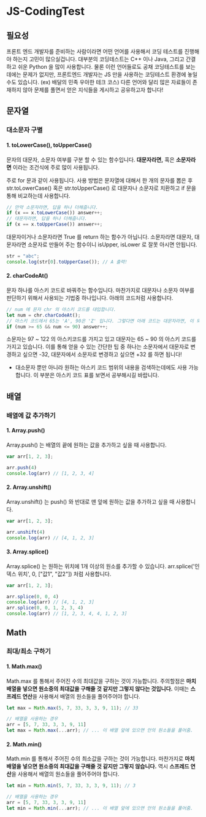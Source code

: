 # JS-CodingTest

## 필요성

프론트 엔드 개발자를 준비하는 사람이라면 어떤 언어를 사용해서 코딩 테스트를 진행해야 하는지 고민이 많으실겁니다. 대부분의 코딩테스트는 C++ 이나 Java, 그리고 간결하고 쉬운 Python 을 많이 사용합니다. 물론 이런 언어들로도 공채 코딩테스트를 보는데에는 문제가 없지만, 프론트엔드 개발자는 JS 만을 사용하는 코딩테스트 환경에 놓일 수도 있습니다. (ex) 배달의 민족 우아한 테크 코스) 다른 언어와 달리 많은 자료들이 존재하지 않아 문제를 풀면서 얻은 지식들을 게시하고 공유하고자 합니다!

## 문자열

### 대소문자 구별
#### 1. toLowerCase(), toUpperCase()

문자의 대문자, 소문자 여부를 구분 할 수 있는 함수입니다. **대문자라면,** 혹은 **소문자라면** 이라는 조건식에 주로 많이 사용됩니다.

주로 for 문과 같이 사용됩니다. 사용 방법은 문자열에 대해서 한 개의 문자를 뽑은 후 str.toLowerCase() 혹은 str.toUpperCase() 로 대문자나 소문자로 치환하고 if 문을 통해 비교하는데 사용합니다.

```javascript
// 만약 소문자라면, 답을 하나 더해줍니다.
if (x == x.toLowerCase()) answer++;
// 대문자라면, 답을 하나 더해줍니다.
if (x == x.toUpperCase()) answer++;
```

대문자이거나 소문자라면 True 를 return 하는 함수가 아닙니다. 소문자라면 대문자, 대문자라면 소문자로 만들어 주는 함수이니 isUpper, isLower 로 잘못 아시면 안됩니다.

```javascript
str = "abc";
console.log(str[0].toUpperCase()); // A 출력!
```

#### 2. charCodeAt()

문자 하나를 아스키 코드로 바꿔주는 함수입니다. 마찬가지로 대문자나 소문자 여부를 판단하기 위해서 사용되는 기법중 하나입니다. 아래의 코드처럼 사용합니다.

```javascript
// num 에 문자 chr 의 아스키 코드를 대입합니다.
let num = chr.charCodeAt();
// 아스키 코드에서 65는 'A', 90은 'Z' 입니다. 그렇다면 아래 코드는 대문자라면, 이 되겠네요.
if (num >= 65 && num <= 90) answer++;
```

소문자는 97 ~ 122 의 아스키코드를 가지고 있고 대문자는 65 ~ 90 의 아스키 코드를 가지고 있습니다. 이를 통해 얻을 수 있는 간단한 팁 중 하나는 소문자에서 대문자로 변경하고 싶으면 -32, 대문자에서 소문자로 변경하고 싶으면 +32 를 하면 됩니다!



- 대소문자 뿐만 아니라 원하는 아스키 코드 범위의 내용을 검색하는데에도 사용 가능합니다. 이 부분은 아스키 코드 표를 보면서 공부해시길 바랍니다.

## 배열

### 배열에 값 추가하기

#### 1. Array.push()

Array.push() 는 배열의 끝에 원하는 값을 추가하고 싶을 때 사용합니다.

```javascript
var arr[1, 2, 3];

arr.push(4)
console.log(arr) // [1, 2, 3, 4]
```

#### 2. Array.unshift()

Array.unshift() 는 push() 와 반대로 맨 앞에 원하는 값을 추가하고 싶을 때 사용합니다.

```javascript
var arr[1, 2, 3];

arr.unshift(4)
console.log(arr) // [4, 1, 2, 3]
```

#### 3. Array.splice()

Array.splice() 는 원하는 위치에 1개 이상의 원소를 추가할 수 있습니다. arr.splice('인덱스 위치', 0, ["값1", "값2"]) 처럼 사용합니다.

```javascript
var arr[1, 2, 3];

arr.splice(0, 0, 4)
console.log(arr) // [4, 1, 2, 3]
arr.splice(0, 0, 1, 2, 3, 4)
console.log(arr) // [1, 2, 3, 4, 4, 1, 2, 3]
```

## Math

### 최대/최소 구하기

#### 1. Math.max()

Math.max 를 통해서 주어진 수의 최대값을 구하는 것이 가능합니다. 주의할점은 **마치 배열을 넣으면 원소중의 최대값을 구해줄 것 같지만 그렇지 않다는 것입니다.** 이때는 **스프레드 연산**을 사용해서 배열의 원소들을 풀어주어야 합니다.

```javascript
let max = Math.max(5, 7, 33, 3, 3, 9, 11); // 33

// 배열을 사용하는 경우
arr = [5, 7, 33, 3, 3, 9, 11]
let max = Math.max(...arr); // ... 이 배열 앞에 있으면 안의 원소들을 풀어줌.
```

#### 2. Math.min()

Math.min 를 통해서 주어진 수의 최소값을 구하는 것이 가능합니다. 마찬가지로 **마치 배열을 넣으면 원소중의 최대값을 구해줄 것 같지만 그렇지 않습니다.** 역시 **스프레드 연산**을 사용해서 배열의 원소들을 풀어주어야 합니다.

```javascript
let min = Math.min(5, 7, 33, 3, 3, 9, 11); // 3

// 배열을 사용하는 경우
arr = [5, 7, 33, 3, 3, 9, 11]
let min = Math.min(...arr); // ... 이 배열 앞에 있으면 안의 원소들을 풀어줌.
```
